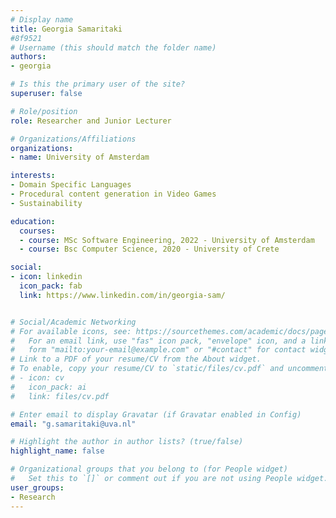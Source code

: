 ```yaml
---
# Display name
title: Georgia Samaritaki
#8f9521
# Username (this should match the folder name)
authors:
- georgia

# Is this the primary user of the site?
superuser: false

# Role/position
role: Researcher and Junior Lecturer 

# Organizations/Affiliations
organizations:
- name: University of Amsterdam

interests:
- Domain Specific Languages
- Procedural content generation in Video Games 
- Sustainability

education:
  courses:
  - course: MSc Software Engineering, 2022 - University of Amsterdam
  - course: Bsc Computer Science, 2020 - University of Crete

social:
- icon: linkedin
  icon_pack: fab
  link: https://www.linkedin.com/in/georgia-sam/


# Social/Academic Networking
# For available icons, see: https://sourcethemes.com/academic/docs/page-builder/#icons
#   For an email link, use "fas" icon pack, "envelope" icon, and a link in the
#   form "mailto:your-email@example.com" or "#contact" for contact widget.
# Link to a PDF of your resume/CV from the About widget.
# To enable, copy your resume/CV to `static/files/cv.pdf` and uncomment the lines below.
# - icon: cv
#   icon_pack: ai
#   link: files/cv.pdf

# Enter email to display Gravatar (if Gravatar enabled in Config)
email: "g.samaritaki@uva.nl"

# Highlight the author in author lists? (true/false)
highlight_name: false

# Organizational groups that you belong to (for People widget)
#   Set this to `[]` or comment out if you are not using People widget.
user_groups:
- Research
---
```

<!-- 
<H2>About Georgia</H2>
<p>
I have a variety of academic and programming interests all around video games</p> -->
